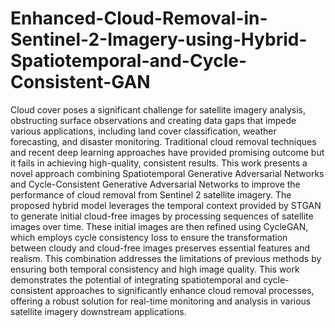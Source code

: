# Enhanced-Cloud-Removal-in-Sentinel-2-Imagery-using-Hybrid-Spatiotemporal-and-Cycle-Consistent-GAN
Cloud cover poses a significant challenge for satellite imagery analysis, obstructing surface observations and creating data gaps that impede various applications, including land cover classification, weather forecasting, and disaster monitoring. Traditional cloud removal techniques and recent deep learning approaches have provided promising outcome but it fails in achieving high-quality, consistent results. This work presents a novel approach combining Spatiotemporal Generative Adversarial Networks and Cycle-Consistent Generative Adversarial Networks to improve the performance of cloud removal from Sentinel 2 satellite imagery. The proposed hybrid model leverages the temporal context provided by STGAN to generate initial cloud-free images by processing sequences of satellite images over time. These initial images are then refined using CycleGAN, which employs cycle consistency loss to ensure the transformation between cloudy and cloud-free images preserves essential features and realism. This combination addresses the limitations of previous methods by ensuring both temporal consistency and high image quality. This work demonstrates the potential of integrating spatiotemporal and cycle-consistent approaches to significantly enhance cloud removal processes, offering a robust solution for real-time monitoring and analysis in various satellite imagery downstream applications.
